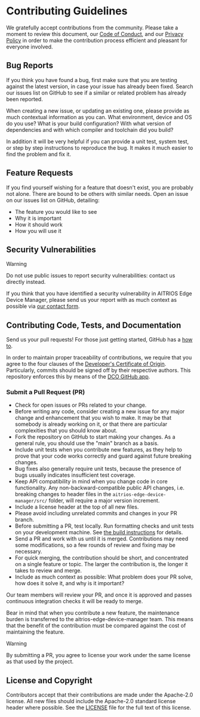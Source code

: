 # Contributing Guidelines

We gratefully accept contributions from the community. Please take a moment to review this document, our [Code of Conduct](CODE_OF_CONDUCT.md), and our [Privacy Policy](PrivacyPolicy.md) in order to make the contribution process efficient and pleasant for everyone involved.


## Bug Reports

If you think you have found a bug, first make sure that you are testing against the latest version, in case your issue has already been fixed. Search our issues list on GitHub to see if a similar or related problem has already been reported.

When creating a new issue, or updating an existing one, please provide as much contextual information as you can. What environment, device and OS do you use? What is your build configuration? With what version of dependencies and with which compiler and toolchain did you build?

In addition it will be very helpful if you can provide a unit test, system test, or step by step instructions to reproduce the bug. It makes it much easier to find the problem and fix it.

## Feature Requests

If you find yourself wishing for a feature that doesn't exist, you are probably not alone. There are bound to be others with similar needs. Open an issue on our issues list on GitHub, detailing:
- The feature you would like to see
- Why it is important
- How it should work
- How you will use it

## Security Vulnerabilities

> [!WARNING]
> Do not use public issues to report security vulnerabilities: contact us directly instead.

If you think that you have identified a security vulnerability in AITRIOS Edge Device Manager, please send us your report with as much context as possible via [our contact form](https://support.aitrios.sony-semicon.com/hc/en-us/requests/new).

## Contributing Code, Tests, and Documentation

Send us your pull requests! For those just getting started, GitHub has a [how to](https://help.github.com/articles/using-pull-requests/).

In order to maintain proper traceability of contributions, we require that you agree to the four clauses of the [Developer's Certificate of Origin](https://developercertificate.org/). Particularly, commits should be signed off by their respective authors. This repository enforces this by means of the [DCO GitHub app](https://github.com/apps/dco).

### Submit a Pull Request (PR)

- Check for open issues or PRs related to your change.
- Before writing any code, consider creating a new issue for any major change and enhancement that you wish to make. It may be that somebody is already working on it, or that there are particular complexities that you should know about.
- Fork the repository on GitHub to start making your changes. As a general rule, you should use the "main" branch as a basis.
- Include unit tests when you contribute new features, as they help to prove that your code works correctly and guard against future breaking changes.
- Bug fixes also generally require unit tests, because the presence of bugs usually indicates insufficient test coverage.
- Keep API compatibility in mind when you change code in core functionality. Any non-backward-compatible public API changes, i.e. breaking changes to header files in the `aitrios-edge-device-manager/src/` folder, will require a major version increment.
- Include a license header at the top of all new files.
- Please avoid including unrelated commits and changes in your PR branch.
- Before submitting a PR, test locally. Run formatting checks and unit tests on your development machine. See [the build instructions](README.md) for details.
- Send a PR and work with us until it is merged. Contributions may need some modifications, so a few rounds of review and fixing may be necessary.
- For quick merging, the contribution should be short, and concentrated on a single feature or topic. The larger the contribution is, the longer it takes to review and merge.
- Include as much context as possible: What problem does your PR solve, how does it solve it, and why is it important?

Our team members will review your PR, and once it is approved and passes continuous integration checks it will be ready to merge.

Bear in mind that when you contribute a new feature, the maintenance burden is transferred to the aitrios-edge-device-manager team. This means that the benefit of the contribution must be compared against the cost of maintaining the feature.

> [!WARNING]
> By submitting a PR, you agree to license your work under the same license as that used by the project.

## License and Copyright

Contributors accept that their contributions are made under the Apache-2.0 license. All new files should include the Apache-2.0 standard license header where possible. See the [LICENSE](LICENSE) file for the full text of this license.
